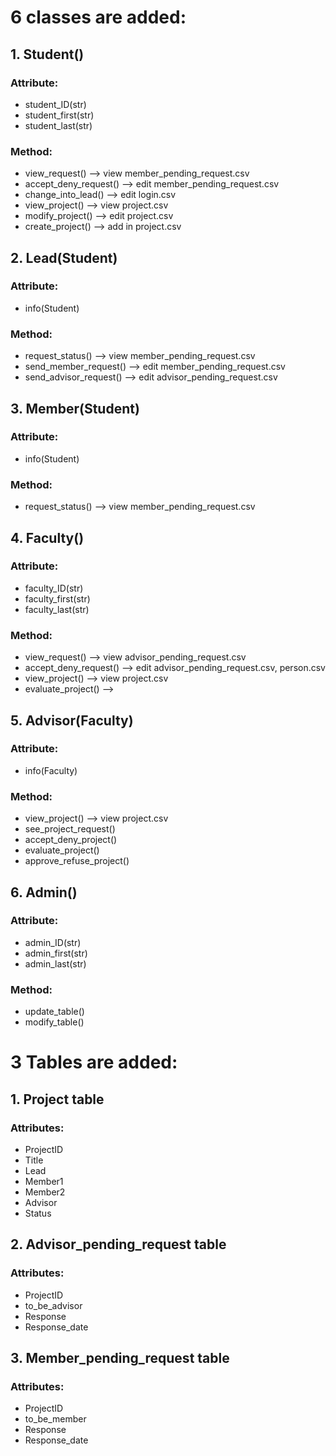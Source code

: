 # 6 classes are added:

## 1. Student()

### Attribute:

- student_ID(str)
- student_first(str)
- student_last(str)

### Method:

- view_request() --> view member_pending_request.csv
- accept_deny_request() --> edit member_pending_request.csv
- change_into_lead() --> edit login.csv
- view_project() --> view project.csv
- modify_project() --> edit project.csv
- create_project() --> add in project.csv

## 2. Lead(Student)

### Attribute:

- info(Student)

### Method:

- request_status() --> view member_pending_request.csv
- send_member_request() --> edit member_pending_request.csv
- send_advisor_request() --> edit advisor_pending_request.csv

## 3. Member(Student)

### Attribute:

- info(Student)

### Method:

- request_status() --> view member_pending_request.csv

## 4. Faculty()

### Attribute:

- faculty_ID(str)
- faculty_first(str)
- faculty_last(str)

### Method:

- view_request() --> view advisor_pending_request.csv
- accept_deny_request() --> edit advisor_pending_request.csv, person.csv  
- view_project() --> view project.csv
- evaluate_project() --> 

## 5. Advisor(Faculty)

### Attribute:

- info(Faculty)

### Method:

- view_project() --> view project.csv
- see_project_request()
- accept_deny_project()
- evaluate_project()
- approve_refuse_project()

## 6. Admin()

### Attribute:

- admin_ID(str)
- admin_first(str)
- admin_last(str)

### Method:

- update_table()
- modify_table()


# 3 Tables are added:

## 1. Project table

### Attributes:
- ProjectID
- Title
- Lead
- Member1
- Member2
- Advisor
- Status

## 2. Advisor_pending_request table

### Attributes:
- ProjectID
- to_be_advisor
- Response
- Response_date

## 3. Member_pending_request table

### Attributes:
- ProjectID
- to_be_member
- Response
- Response_date
